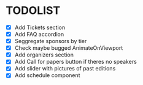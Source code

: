 # TODOLIST

- [x] Add Tickets section
- [x] Add FAQ accordion
- [x] Seggregate sponsors by tier
- [x] Check maybe bugged AnimateOnViewport
- [x] Add organizers section
- [x] Add Call for papers button if theres no speakers
- [x] Add slider with pictures of past editions
- [x] Add schedule component
